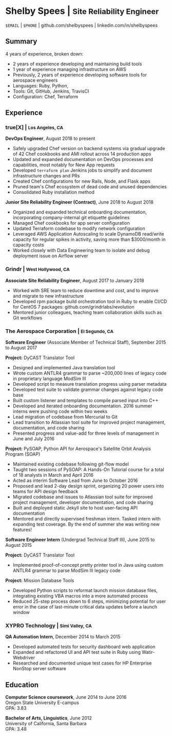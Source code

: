 # Shelby Spees | <small>Site Reliability Engineer</small>

`$EMAIL` | `$PHONE` | github.com/shelbyspees | linkedin.com/in/shelbyspees  

## Summary

4 years of experience, broken down:
- 2 years of experience developing and maintaining build tools
- 1 year of experience managing infrastructure on AWS
- Previously, 2 years of experience developing software tools for aerospace engineers
- Languages: Ruby, Python,
- Tools: Git, GitHub, Jenkins, TravisCI
- Configuration: Chef, Terraform

## Experience

### true[X] | <small>Los Angeles, CA</small>

**DevOps Engineer**, August 2018 to present
- Safely upgraded Chef version on backend systems via gradual upgrade of 42 Chef cookbooks and AMI rollout across 14 production apps
- Updated and expanded documentation on DevOps processes and capabilities, most notably for New App requests
- Developed `terraform plan` Jenkins jobs to simplify and document infrastructure changes and PRs
- Created Chef configurations for new Rails, Node, and Flask apps
- Pruned team's Chef ecosystem of dead code and unused dependencies
- Consolidated Ruby installation method

**Junior Site Reliability Engineer (Contract)**, June 2018 to August 2018
- Organized and expanded technical onboarding documentation, incorporating company-internal git etiquette guidelines
- Managed Chef cookbooks for app server configuration
- Updated Terraform codebase to modify network configuration
- Leveraged AWS Application Autoscaling to scale DynamoDB read/write capacity for regular spikes in activity, saving more than $3000/month in capacity costs
- Worked closely with Data Engineering team to isolate and debug deployment issue on Airflow server

### Grindr | <small>West Hollywood, CA</small>

**Associate Site Reliability Engineer**, August 2017 to January 2018  

- Worked with SRE team to reduce downtime and cost, and to improve and migrate to new infrastructure
- Developed rpm package build orchestration tool in Ruby to enable CI/CD for CentOS 7 packages: github.com/grindrlabs/revolution
- Mentored junior colleagues, teaching team collaboration skills such as Git workflows

### The Aerospace Corporation | <small>El Segundo, CA</small> 
**Software Engineer** (Associate Member of Technical Staff), September 2015 to August 2017

**Project:** DyCAST Translator Tool

- Designed and implemented Java translation tool
- Wrote custom ANTLR4 grammar to parse ~200,000 lines of legacy code in proprietary language ModSim III
- Developed script to measure translation progress using parser metadata
- Developed test suite to validate grammar changes against legacy code base
- Built custom listener and templates to compile parsed input into C++
- Developed and iterated onboarding documentation. 2016 summer interns were pushing code within two weeks
- Lead migration of codebase from Mercurial to Git
- Lead transition to Atlassian tool suite for improved project management, documentation, and code sharing
- Presented progress and value-add for three levels of management in June and July 2016

**Project:** PySOAP, Python API for Aerospace's Satellite Orbit Analysis Program (SOAP)

- Maintained existing codebase following git-flow model
- Taught two sessions of PySOAP: A Hands-On Tutorial course for a total of 18 analysts in March and April 2016
- Acted as interim Software Lead from June to October 2016
- Proposed and lead 2-day design sprint, organizing 20 power users into teams for API design feedback
- Migrated codebase and issues to Atlassian tool suite for improved project management, developer documentation, and code sharing
- Built and deployed static Jekyll site to host user-facing API documentation
- Mentored and directly supervised freshman intern. Tasked intern with expanding test coverage. By the end of summer she was writing new features!

**Software Engineer Intern** (Undergrad Technical Staff III), June 2015 to August 2015  

**Project:** DyCAST Translator Tool

- Implemented proof-of-concept pretty printer tool in Java using custom ANTLR4 grammar to parse ModSim III legacy code

**Project:** Mission Database Tools

- Developed Python scripts to reformat launch mission database files, integrating existing VBA macros into a more automated process
- Reduced 25-step process down to 6 steps, minimizing potential for user error in the case of last-minute critical data updates before a launch window

### XYPRO Technology | <small>Simi Valley, CA</small> 

**QA Automation Intern**, December 2014 to March 2015  

- Developed automated tests for security dashboard web application
- Expanded and refactored UI and API test suite in Ruby using Watir-Webdriver
- Researched and documented unique test cases for HP Enterprise NonStop server software
	
## Education

**Computer Science coursework**, June 2014 to June 2016  
Oregon State University E-campus  
GPA: 3.83

**Bachelor of Arts, Linguistics**, June 2012  
University of California, Santa Barbara  
GPA: 3.48
